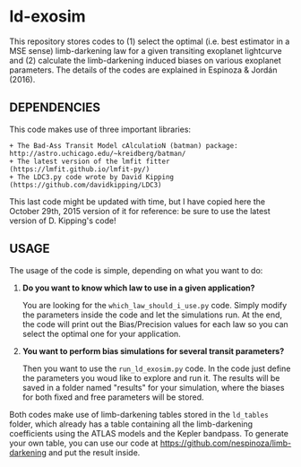 # ld-exosim

This repository stores codes to (1) select the optimal (i.e. best estimator in a MSE 
sense) limb-darkening law for a given transiting exoplanet lightcurve and (2) calculate 
the limb-darkening induced biases on various exoplanet parameters. The details of the codes 
are explained in Espinoza & Jordán (2016). 

DEPENDENCIES
------------

This code makes use of three important libraries:

    + The Bad-Ass Transit Model cAlculatioN (batman) package: http://astro.uchicago.edu/~kreidberg/batman/
    + The latest version of the lmfit fitter (https://lmfit.github.io/lmfit-py/)
    + The LDC3.py code wrote by David Kipping (https://github.com/davidkipping/LDC3)

This last code might be updated with time, but I have copied here the October 29th, 2015 version of it
for reference: be sure to use the latest version of D. Kipping's code!

USAGE
------------
The usage of the code is simple, depending on what you want to do:

1. **Do you want to know which law to use in a given application?**

   You are looking for the `which_law_should_i_use.py` code. Simply modify 
   the parameters inside the code and let the simulations run. At the end, 
   the code will print out the Bias/Precision values for each law so you can 
   select the optimal one for your application.

2. **You want to perform bias simulations for several transit parameters?**

   Then you want to use the `run_ld_exosim.py` code. In the code just define 
   the parameters you woud like to explore and run it. The results will be 
   saved in a folder named "results" for your simulation, where the biases 
   for both fixed and free parameters will be stored. 

Both codes make use of limb-darkening tables stored in the `ld_tables` folder, 
which already has a table containing all the limb-darkening coefficients using 
the ATLAS models and the Kepler bandpass. To generate your own table, you can use 
our code at https://github.com/nespinoza/limb-darkening and put the result inside.

